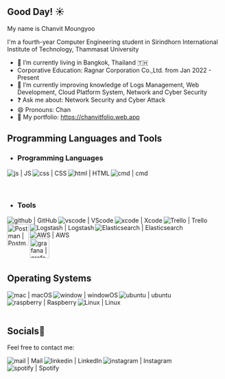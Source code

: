 ## Good Day! :sunny:

My name is Chanvit Moungyoo

I'm a fourth-year Computer Engineering student in Sirindhorn International Institute of Technology, Thammasat University

- 🔭 I’m currently living in Bangkok, Thailand 🇹🇭
- Corporative Education: Ragnar Corporation Co.,Ltd. from Jan 2022 - Present
- 🌱 I’m currently improving knowledge of Logs Management, Web Development, Cloud Platform System, Network and Cyber Security
- :question: Ask me about: Network Security and Cyber Attack
- 😄 Pronouns: Chan
- 👀 My portfolio: https://chanvitfolio.web.app

## Programming Languages and Tools

- ### Programming Languages

<img align="left" alt="js | JS" width="px" src="https://img.icons8.com/color/48/000000/javascript--v1.png" />
<img align="left" alt="css | CSS" width="px" src="https://img.icons8.com/color/48/000000/css3.png" />
<img align="left" alt="html | HTML" width="px" src="https://img.icons8.com/color/48/000000/source-code.png" />
<img align="left" alt="cmd | cmd" width="px" src="https://img.icons8.com/fluency/48/000000/console.png" />
<br>
<br>
<br>

- ### Tools

<img align="left" alt="github | GitHub" width="px" src="https://img.icons8.com/fluency/48/000000/github.png" />
<img align="left" alt="vscode | VScode" width="px" src="https://img.icons8.com/color/48/000000/visual-studio-code-2019.png" />
<img align="left" alt="xcode | Xcode" width="px" src="https://img.icons8.com/color/48/000000/xcode.png" />
<img align="left" alt="Trello | Trello" width="px" src="https://img.icons8.com/color/48/000000/trello.png" />
<img align="left" alt="Postman | Postman" width="50px" src="https://www.vectorlogo.zone/logos/getpostman/getpostman-icon.svg" />
<img align="left" alt="Logstash | Logstash" width="px" src="https://img.icons8.com/color/48/000000/logstash.png" />
<img align="left" alt="Elasticsearch | Elasticsearch" width="px" src="https://img.icons8.com/color/48/000000/elasticsearch.png" />
<img align="left" alt="AWS | AWS" width="px" src="https://img.icons8.com/color/48/000000/amazon-web-services.png" />
<br>
<br>
<br>
<img align="left" alt="grafana | grafana" width="45px" src="https://camo.githubusercontent.com/0da365f6b70248d5d8e1566735ba232e443076e3fa7c0978d2ea04b43f30abda/68747470733a2f2f73332e65752d776573742d312e616d617a6f6e6177732e636f6d2f7468696e6765722e696f2e66696c65732f706c7567696e732f67726166616e612f696d672f67726166616e612d69636f6e2e706e67" />




<br>
<br>
<br>

## Operating Systems

<img align="left" alt="mac | macOS" width="px" src="https://img.icons8.com/color/48/000000/mac-logo.png" />
<img align="left" alt="window | windowOS" width="px" src="https://img.icons8.com/color/50/000000/windows-10.png" />
<img align="left" alt="ubuntu | ubuntu" width="px" src="https://img.icons8.com/color/48/000000/ubuntu--v1.png" />
<img align="left" alt="raspberry | Raspberry" width="px" src="https://img.icons8.com/color/48/000000/raspberry-pi.png" />
<img align="left" alt="Linux | Linux" width="px" src="https://img.icons8.com/color/48/000000/linux--v1.png" />
<br><br><br>

## Socials📱

Feel free to contact me:

[<img align="left" alt="mail | Mail" width="px" src="https://img.icons8.com/color/48/000000/apple-mail.png" />](mailto:chanvit.moungyoo@icloud.com)
[<img align="left" alt="linkedin | LinkedIn" width="px" src="https://img.icons8.com/fluency/48/000000/linkedin.png" />](https://www.linkedin.com/in/chanvitbkk/)
[<img align="left" alt="instagram | Instagram" width="px" src="https://img.icons8.com/fluency/48/000000/instagram-new.png" />](https://www.instagram.com/ichbinchan.sh/)
[<img align="left" alt="spotify | Spotify" width="px" src="https://img.icons8.com/color/48/000000/spotify--v3.png" />](https://open.spotify.com/playlist/5kuWj9GkAIwU8cJ3rSQpGN?si=15090551fb6a4fe1/)
